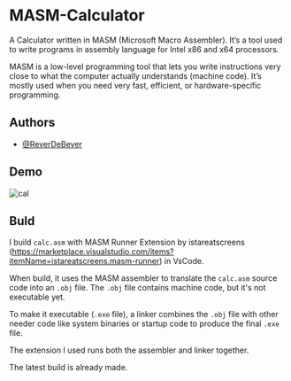# MASM-Calculator

A Calculator written in MASM (Microsoft Macro Assembler). It’s a tool used to write programs in assembly language for Intel x86 and x64 processors.

MASM is a low-level programming tool that lets you write instructions very close to what the computer actually understands (machine code). It’s mostly used when you need very fast, efficient, or hardware-specific programming.


## Authors

- [@ReverDeBever](https://www.github.com/ReverDeBever)

## Demo

![cal](https://github.com/user-attachments/assets/d85bcd70-bf6d-427f-8791-766e89e488ca)


## Buld

I build ```calc.asm``` with MASM Runner Extension by istareatscreens (https://marketplace.visualstudio.com/items?itemName=istareatscreens.masm-runner) in VsCode.

When build, it uses the MASM assembler to translate the ```calc.asm``` source code into an ```.obj``` file. The ```.obj``` file contains machine code, but it's not executable yet.

To make it executable (```.exe``` file), a linker combines the ```.obj``` file with other needer code like system binaries or startup code to produce the final ```.exe``` file.

The extension I used runs both the assembler and linker together.

The latest build is already made.

